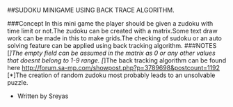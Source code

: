 ##SUDOKU MINIGAME USING BACK TRACE ALGORITHM.

###Concept 
In this mini game the player should be given a zudoku with time limit or not.The zudoku can be created with a matrix.Some text draw work
can be made in this to make grids.The checking of sudoku or an auto solving feature can be applied using back tracking algorithm.
###NOTES
[*]The empty field can be assumed in the matrix as 0 or any other values that doesnt belong to 1-9 range.
[*]The back tracking algorithm can be found here http://forum.sa-mp.com/showpost.php?p=3789698&postcount=1192
[*]The creation of random zudoku most probably leads to an unsolvable puzzle.

* Written by Sreyas
